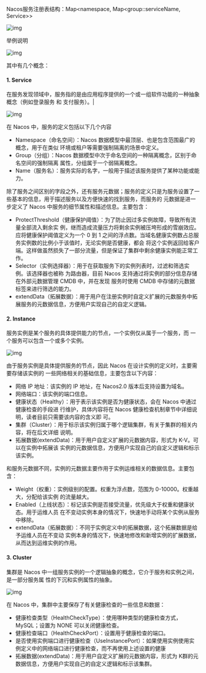 Nacos服务注册表结构：Map<namespace, Map<group::serviceName, Service>>

![img](http://pcc.huitogo.club/9479eb688d234d6306add441c41b00cb)



举例说明

![img](http://pcc.huitogo.club/5bcdbeb6a6bc8661d9dbac6b5b0a3e5a)



其中有几个概念：



#### 1. Service

在服务发现领域中，服务指的是由应用程序提供的⼀个或⼀组软件功能的⼀种抽象概念（例如登录服务 和 支付服务）。|

![img](http://pcc.huitogo.club/e4a46dbe1e0f4bfab79c3327bfd3789e)



在 Nacos 中，服务的定义包括以下几个内容

- Namespace（命名空间）：Nacos 数据模型中最顶层、也是包含范围最广的概念，用于在类似 环境或租户等需要强制隔离的场景中定义。
- Group（分组）：Nacos 数据模型中次于命名空间的⼀种隔离概念，区别于命名空间的强制隔离 属性，分组属于⼀个弱隔离概念。
- Name（服务名）：服务实际的名字，⼀般用于描述该服务提供了某种功能或能力。

除了服务之间区别的字段之外，还有服务元数据；服务的定义只是为服务设置了⼀些基本的信息，用于描述服务以及方便快速的找到服务，而服务的 元数据是进⼀步定义了 Nacos 中服务的细节属性和描述信息。主要包含：

- ProtectThreshold（健康保护阈值）：为了防止因过多实例故障，导致所有流量全部流入剩余实 例，继而造成流量压力将剩余实例被压垮形成的雪崩效应。应将健康保护阈值定义为⼀个 0 到 1 之间的浮点数。当域名健康实例数占总服务实例数的比例小于该值时，无论实例是否健康，都会 将这个实例返回给客户端。这样做虽然损失了⼀部分流量，但是保证了集群中剩余健康实例能正常工作。
- Selector（实例选择器）：用于在获取服务下的实例列表时，过滤和筛选实例。该选择器也被称 为路由器，目前 Nacos 支持通过将实例的部分信息存储在外部元数据管理 CMDB 中，并在发现 服务时使用 CMDB 中存储的元数据标签来进行筛选的能力。
- extendData（拓展数据）：用于用户在注册实例时自定义扩展的元数服务中拓展服务的元数据信息，方便用户实现自己的自定义逻辑。



#### 2. Instance

服务实例是某个服务的具体提供能力的节点，⼀个实例仅从属于⼀个服务，而 ⼀个服务可以包含⼀个或多个实例。

![img](http://pcc.huitogo.club/dab377eb6fb9a1372aa1a721fe044366)



由于服务实例是具体提供服务的节点，因此 Nacos 在设计实例的定义时，主要需要存储该实例的 ⼀些网络相关的基础信息，主要包含以下内容：

- 网络 IP 地址：该实例的 IP 地址，在 Nacos2.0 版本后支持设置为域名。
- 网络端口：该实例的端口信息。
- 健康状态（Healthy）：用于表示该实例是否为健康状态，会在 Nacos 中通过健康检查的手段进 行维护，具体内容将在 Nacos 健康检查机制章节中详细说明，读者目前只需要该内容的含义即 可。
- 集群（Cluster）：用于标示该实例归属于哪个逻辑集群，有关于集群的相关内容，将在后文详细 说明。
- 拓展数据(extendData)：用于用户自定义扩展的元数据内容，形式为 K-V。可以在实例中拓展该 实例的元数据信息，方便用户实现自己的自定义逻辑和标示该实例。



和服务元数据不同，实例的元数据主要作用于实例运维相关的数据信息。主要包含：

- Weight（权重）：实例级别的配置。权重为浮点数，范围为 0-10000。权重越大，分配给该实例 的流量越大。
- Enabled（上线状态）：标记该实例是否接受流量，优先级大于权重和健康状态。用于运维人员 在不变动实例本身的情况下，快速地手动将某个实例从服务中移除。
- extendData（拓展数据）：不同于实例定义中的拓展数据，这个拓展数据是给予运维人员在不变动 实例本身的情况下，快速地修改和新增实例的扩展数据，从而达到运维实例的作用。



#### 3. Cluster

集群是 Nacos 中⼀组服务实例的⼀个逻辑抽象的概念，它介于服务和实例之间，是⼀部分服务属 性的下沉和实例属性的抽象。

![img](http://pcc.huitogo.club/f8918125ed938c7a94ad7bff4416662f)



在 Nacos 中，集群中主要保存了有关健康检查的⼀些信息和数据：

- 健康检查类型（HealthCheckType）：使用哪种类型的健康检查方式，MySQL；设置为 NONE 可以关闭健康检查。
- 健康检查端口（HealthCheckPort）：设置用于健康检查的端口。
- 是否使用实例端口进行健康检查（UseInstancePort）：如果使用实例使用实例定义中的网络端口进行健康检查，而不再使用上述设置的健康
- 拓展数据(extendData)：用于用户自定义扩展的元数据内容，形式为 K群的元数据信息，方便用户实现自己的自定义逻辑和标示该集群。